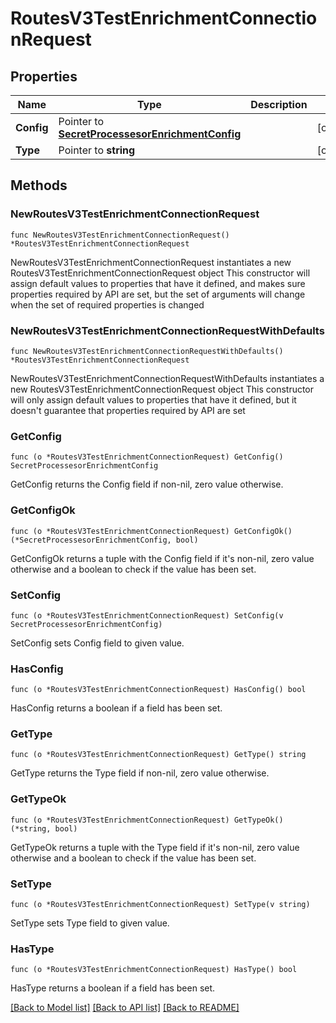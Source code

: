 # RoutesV3TestEnrichmentConnectionRequest

## Properties

Name | Type | Description | Notes
------------ | ------------- | ------------- | -------------
**Config** | Pointer to [**SecretProcessesorEnrichmentConfig**](SecretProcessesorEnrichmentConfig.md) |  | [optional] 
**Type** | Pointer to **string** |  | [optional] 

## Methods

### NewRoutesV3TestEnrichmentConnectionRequest

`func NewRoutesV3TestEnrichmentConnectionRequest() *RoutesV3TestEnrichmentConnectionRequest`

NewRoutesV3TestEnrichmentConnectionRequest instantiates a new RoutesV3TestEnrichmentConnectionRequest object
This constructor will assign default values to properties that have it defined,
and makes sure properties required by API are set, but the set of arguments
will change when the set of required properties is changed

### NewRoutesV3TestEnrichmentConnectionRequestWithDefaults

`func NewRoutesV3TestEnrichmentConnectionRequestWithDefaults() *RoutesV3TestEnrichmentConnectionRequest`

NewRoutesV3TestEnrichmentConnectionRequestWithDefaults instantiates a new RoutesV3TestEnrichmentConnectionRequest object
This constructor will only assign default values to properties that have it defined,
but it doesn't guarantee that properties required by API are set

### GetConfig

`func (o *RoutesV3TestEnrichmentConnectionRequest) GetConfig() SecretProcessesorEnrichmentConfig`

GetConfig returns the Config field if non-nil, zero value otherwise.

### GetConfigOk

`func (o *RoutesV3TestEnrichmentConnectionRequest) GetConfigOk() (*SecretProcessesorEnrichmentConfig, bool)`

GetConfigOk returns a tuple with the Config field if it's non-nil, zero value otherwise
and a boolean to check if the value has been set.

### SetConfig

`func (o *RoutesV3TestEnrichmentConnectionRequest) SetConfig(v SecretProcessesorEnrichmentConfig)`

SetConfig sets Config field to given value.

### HasConfig

`func (o *RoutesV3TestEnrichmentConnectionRequest) HasConfig() bool`

HasConfig returns a boolean if a field has been set.

### GetType

`func (o *RoutesV3TestEnrichmentConnectionRequest) GetType() string`

GetType returns the Type field if non-nil, zero value otherwise.

### GetTypeOk

`func (o *RoutesV3TestEnrichmentConnectionRequest) GetTypeOk() (*string, bool)`

GetTypeOk returns a tuple with the Type field if it's non-nil, zero value otherwise
and a boolean to check if the value has been set.

### SetType

`func (o *RoutesV3TestEnrichmentConnectionRequest) SetType(v string)`

SetType sets Type field to given value.

### HasType

`func (o *RoutesV3TestEnrichmentConnectionRequest) HasType() bool`

HasType returns a boolean if a field has been set.


[[Back to Model list]](../README.md#documentation-for-models) [[Back to API list]](../README.md#documentation-for-api-endpoints) [[Back to README]](../README.md)


